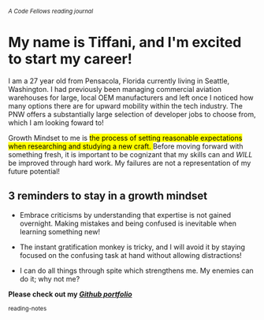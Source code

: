 <sub> *A  Code Fellows reading journal* </sub>

#	My name is Tiffani, and I'm excited to start my career! 

I am a 27 year old from Pensacola, Florida currently living in Seattle, Washington. I had previously been managing commercial aviation warehouses for large, local OEM manufacturers and left once I noticed how many options there are for upward mobility within the tech industry. The PNW offers a substantially large selection of developer jobs to choose from, which I am looking foward to!

Growth Mindset to me is <mark> the process of setting reasonable expectations when researching and studying a new craft. </mark> Before moving forward with something fresh, it is important to be cognizant that my skills can and *WILL* be improved through hard work. My failures are not a representation of my future potential!

## 3 reminders to stay in a growth mindset

- Embrace criticisms by understanding that expertise is not gained overnight. Making mistakes and being confused is inevitable when learning something new!
 
- The instant gratification monkey is tricky, and I will avoid it by staying focused on the confusing task at hand without allowing distractions!
 
 - I can do all things through spite which strengthens me. My enemies can do it; why not me? 	

 **Please check out my _[Github portfolio](https://github.com/tiffanirice23)_** 

<sub> reading-notes </sub>
